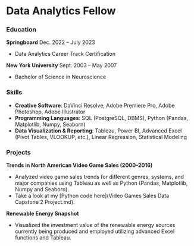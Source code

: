 # Data Analytics Fellow

### Education
**Springboard** 								            		        Dec. 2022 – July 2023
- Data Analytics Career Track Certification

**New York University** 							            		  Sept. 2003 – May 2007
- Bachelor of Science in Neuroscience 

### Skills
- **Creative Software**: DaVinci Resolve, Adobe Premiere Pro, Adobe Photoshop, Adobe Illustrator
- **Programming Languages**: SQL (PostgreSQL, DBMS), Python (Pandas, Matplotlib, Numpy, Seaborn)
- **Data Visualization & Reporting**: Tableau, Power BI, Advanced Excel (Pivot Tables, VLOOKUP, etc.), Linear Regression, Statistical Modeling

### Projects
**Trends in North American Video Game Sales (2000-2016)**
- Analyzed video game sales trends for different genres, systems, and major companies using Tableau as well as Python (Pandas, Matplotlib, Numpy and Seaborn).
- Take a look at my [Python code here](Video Games Sales Data Capstone 2 Project.md).

**Renewable Energy Snapshot**
- Visualized the investment value of the renewable energy sources currently being produced and employed utilizing advanced Excel functions and Tableau.
